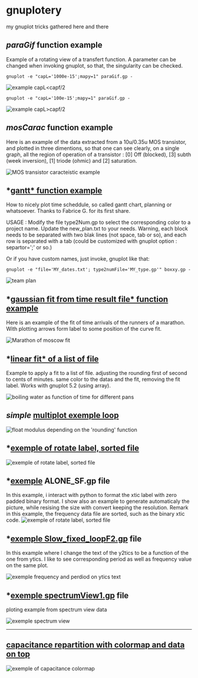 # gnuplotery
my gnuplot tricks gathered here and there

*paraGif* function example
--------------------------
Example of a rotating view of a transfert function. A parameter can be changed when invoking gnuplot, so that, the singularity can be checked.

`gnuplot -e "capL='1000e-15';mapy=1" paraGif.gp -`

![example capL<capf/2](./exemple/PZx2_100f.gif)

`gnuplot -e "capL='100e-15';mapy=1" paraGif.gp -`

![example capL>capf/2](./exemple/PZ1x_1000e-15.gif)

*mosCarac* function example
--------------------------

Here is an example of the data extracted from a 10u/0.35u MOS transistor, and plotted in three dimentions, so that one can see clearly, on a single graph, all the region of operation of a transistor : [0] Off (blocked), [3] subth (week inversion), [1] triode (ohmic) and [2] saturation.

![MOS transistor caracteistic example ](./carac_v8.png)


*[gantt* function example](./exemple/boxxy.gp)
--------------------------

How to nicely plot time scheddule, so called gantt chart, planning or whatsoever. Thanks to Fabrice G. for its first share.

USAGE : 
Modify the file type2Num.gp to select the corresponding  color to a project name. Update the new_plan.txt to your needs. Warning, each block needs to be separated with two blak lines (not space, tab or so), and each row is separated with a tab (could be customized with gnuplot option : separtor=';' or so.)

Or if you have custom names, just invoke, gnuplot like that:

`gnuplot -e "file='MY_dates.txt'; type2numFile='MY_type.gp'" boxxy.gp -`


![team plan ](./exemple/schedule_2017-07-18.png)


*[gaussian fit from time result file* function example ](./exemple/marathon.gp)
--------------------------

Here is an example of the fit of time arrivals of the runners of a marathon. With plotting arrows form label to some position of the curve fit.

![Marathon of moscow fit ](./exemple/marathon.png)


*[linear fit* of a list of file ](./INDUCTION/loop_plot.gp)
--------------------------

Example to apply a fit to a list of file. adjusting the rounding first of second to cents of minutes. same color to the datas and the fit, removing the fit label. Works with gnuplot 5.2 (using array).

![boiling water as function of time for different pans](./INDUCTION/res4.png)


*simple* [multiplot exemple loop](./exemple/multiplot_modf.gp)
--------------------------
![float modulus depending on the 'rounding' function ](./exemple/modf.png)


*[exemple of rotate label, sorted file ](./exemple/Slow_alone.gp)
--------------------------
![exemple of rotate label, sorted file ](./exemple/Slow_alone.png)

*[exemple](./exemple/ALONE_SF.gp) ALONE_SF.gp file
--------------------------
In this example, i interact with python to format the xtic label with zero padded binary format.
I show also an example to generate automaticaly the picture, while resising the size with convert keeping the resolution.
Remark in this example, the frequency data file are sorted, such as the binary xtic code.
![exemple of rotate label, sorted file ](./exemple/ALONE_SF.png)


*[exemple Slow_fixed_loopF2.gp](./exemple/Slow_fixed_loopF2.gp)  file
--------------------------
In this example where I change the text of the y2tics to be a function of the one from ytics. I like to see corresponding period as well as frequency value on the same plot.

![exemple frequency and perdiod on ytics text ](./exemple/freqS_14_loopF.png)

*[exemple spectrumView1.gp](./exemple/spectrumView1.gp) file
--------------------------
ploting example from spectrum view data

![exemple spectrum view ](./exemple/spectrumView1.png)

--------------------------
[capacitance repartition with colormap and data on top ](./exemple/mapCap.gp)
--------------------------
![exemple of capacitance colormap ](./exemple/mapCap.png)

